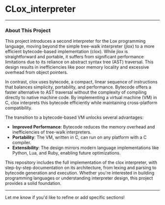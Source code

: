 # CLox_interpreter

---

### About This Project

This project introduces a second interpreter for the Lox programming language, moving beyond the simple tree-walk interpreter (jlox) to a more efficient bytecode-based implementation (clox). While jlox is straightforward and portable, it suffers from significant performance limitations due to its reliance on abstract syntax tree (AST) traversal. This design results in inefficiencies like poor memory locality and excessive overhead from object pointers.

In contrast, clox uses bytecode, a compact, linear sequence of instructions that balances simplicity, portability, and performance. Bytecode offers a faster alternative to AST traversal without the complexity of compiling directly to native machine code. By implementing a virtual machine (VM) in C, clox interprets this bytecode efficiently while maintaining cross-platform compatibility.

The transition to a bytecode-based VM unlocks several advantages:
- **Improved Performance**: Bytecode reduces the memory overhead and inefficiencies of tree-walk interpreters.
- **Portability**: The VM, written in C, can run on any platform with a C compiler.
- **Extensibility**: The design mirrors modern language implementations like Python, Lua, and Ruby, enabling future optimizations.

This repository includes the full implementation of the clox interpreter, with step-by-step documentation on its architecture, from lexing and parsing to bytecode generation and execution. Whether you're interested in building programming languages or understanding interpreter design, this project provides a solid foundation. 

---

Let me know if you'd like to refine or add specific sections!
